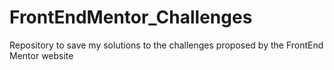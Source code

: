 # FrontEndMentor_Challenges
Repository to save my solutions to the challenges proposed by the FrontEnd Mentor website
